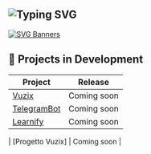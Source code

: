 ## ![Typing SVG](https://readme-typing-svg.demolab.com?font=Fira+Code&pause=400&color=ffffff&background=00000000&width=450&lines=Hi,+I'm+a+Developer;Hi,+I'm+an+Entrepreneur;Hi,+I'm+an+Innovator)

[![SVG Banners](https://svg-banners.vercel.app/api?type=luminance&text1=DavidMBK%20✦&width=800&height=400)](https://github.com/Akshay090/svg-banners)


## 🚀 Projects in Development

| Project              | Release      |
|----------------------|--------------|
| [Vuzix](https://github.com/DavidMBK)        | Coming soon  |
| [TelegramBot](https://github.com/DavidMBK)   | Coming soon  |
| [Learnify](https://github.com/DavidMBK)     | Coming soon  |



| [Progetto Vuzix] | Coming soon |
